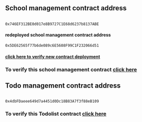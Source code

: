

## School management contract address 
```

0x746EF312BE0d017e8B9727C1E68d6237b8137ABE

```
#### redeployed school management contract address
```
0x5DE62565f77b6de089c6E5608F99C1F232066d51
```
#### [click here to verify new contract deployment](https://sepolia-blockscout.lisk.com/address/0x5DE62565f77b6de089c6E5608F99C1F232066d51#code)

### To verify this school management contract [click here](https://sepolia-blockscout.lisk.com/address/0x746EF312BE0d017e8B9727C1E68d6237b8137ABE#code)

## Todo management contract address
```

0x4dbFDaeee649d7a4451d0Dc18B83A7f3f88eB109

```

### To verify this Todolist contract [click here](https://sepolia-blockscout.lisk.com/address/0x4dbFDaeee649d7a4451d0Dc18B83A7f3f88eB109#code)
